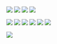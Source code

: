 ### 
<!-- ![Anurag's GitHub stats](https://github-readme-stats.vercel.app/api?username=ha-ja&show_icons=true&theme=transparent) -->
![](https://img.shields.io/badge/POSIX-informational?style=flat&logo=fa-terminal&logoColor=white&color=lightgray)
![](https://img.shields.io/badge/Linux-informational?style=flat&logo=linux&logoColor=white&color=2bbc8a)
![](https://img.shields.io/badge/FreeBSD-informational?style=flat&logo=freebsd&logoColor=white&color=AB2B28)
![](https://img.shields.io/badge/macOS-informational?style=flat&logo=apple&logoColor=white&color=gray)

![](https://img.shields.io/badge/Kotlin-informational?style=flat&logo=kotlin&logoColor=white&color=007396)
![](https://img.shields.io/badge/Java-informational?style=flat&logo=java&logoColor=white&color=007396)
![](https://img.shields.io/badge/Python-informational?style=flat&logo=python&logoColor=white&color=3776AB)
![](https://img.shields.io/badge/Swift-informational?style=flat&logo=swift&logoColor=white&color=F05138)
![](https://img.shields.io/badge/C++-informational?style=flat&logo=cplusplus&logoColor=white&color=00599C)
![](https://img.shields.io/badge/Assembler-informational?style=flat&logo=chip&logoColor=white&color=007ACC)

![](https://img.shields.io/badge/Bash-informational?style=flat&logo=gnu-bash&logoColor=white&color=4EAA25)

<!--
**ha-ja/ha-ja** is a ✨ _special_ ✨ repository because its `README.md` (this file) appears on your GitHub profile.

Here are some ideas to get you started:

- 🔭 I’m currently working on ...
- 🌱 I’m currently learning ...
- 👯 I’m looking to collaborate on ...
- 🤔 I’m looking for help with ...
- 💬 Ask me about ...
- 📫 How to reach me: ...
- 😄 Pronouns: ...
- ⚡ Fun fact: ...
-->

